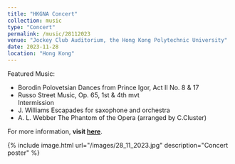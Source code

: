 ```yaml
---
title: "HKGNA Concert"
collection: music
type: "Concert"
permalink: /music/28112023
venue: "Jockey Club Auditorium, the Hong Kong Polytechnic University"
date: 2023-11-28
location: "Hong Kong"
---
```


Featured Music:
* Borodin Polovetsian    Dances from Prince Igor, Act II No. 8 & 17
* Russo              Street Music, Op. 65, 1st & 4th mvt  
Intermission
* J. Williams     Escapades for saxophone and orchestra
* A. L. Webber    The Phantom of the Opera (arranged by C.Cluster)

For more information, **visit [here](https://www.hkgna.com/mf2023-polyu/)**.

{% include image.html url="/images/28_11_2023.jpg" description="Concert poster" %}

